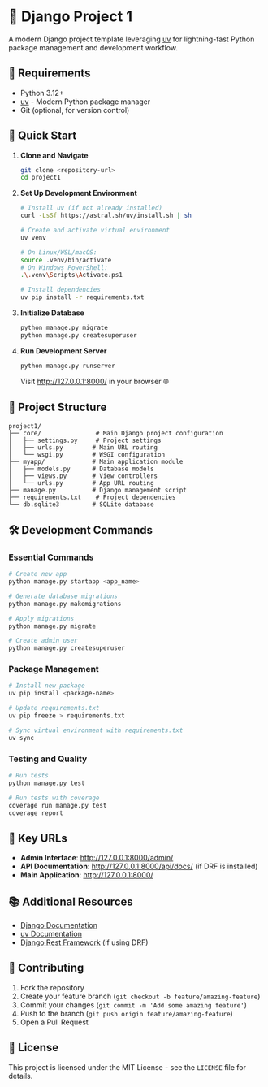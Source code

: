 # 🎯 Django Project 1

A modern Django project template leveraging [uv](https://astral.sh/uv/) for lightning-fast Python package management and development workflow.

## 🔧 Requirements

- Python 3.12+
- [uv](https://astral.sh/uv/) - Modern Python package manager
- Git (optional, for version control)

## 🚀 Quick Start

1. **Clone and Navigate**

   ```bash
   git clone <repository-url>
   cd project1
   ```

2. **Set Up Development Environment**

   ```bash
   # Install uv (if not already installed)
   curl -LsSf https://astral.sh/uv/install.sh | sh

   # Create and activate virtual environment
   uv venv

   # On Linux/WSL/macOS:
   source .venv/bin/activate
   # On Windows PowerShell:
   .\.venv\Scripts\Activate.ps1

   # Install dependencies
   uv pip install -r requirements.txt
   ```

3. **Initialize Database**

   ```bash
   python manage.py migrate
   python manage.py createsuperuser
   ```

4. **Run Development Server**

   ```bash
   python manage.py runserver
   ```

   Visit http://127.0.0.1:8000/ in your browser 🌐

## 📁 Project Structure

```
project1/
├── core/               # Main Django project configuration
│   ├── settings.py     # Project settings
│   ├── urls.py        # Main URL routing
│   └── wsgi.py        # WSGI configuration
├── myapp/             # Main application module
│   ├── models.py      # Database models
│   ├── views.py       # View controllers
│   └── urls.py        # App URL routing
├── manage.py          # Django management script
├── requirements.txt    # Project dependencies
└── db.sqlite3         # SQLite database
```

## 🛠️ Development Commands

### Essential Commands

```bash
# Create new app
python manage.py startapp <app_name>

# Generate database migrations
python manage.py makemigrations

# Apply migrations
python manage.py migrate

# Create admin user
python manage.py createsuperuser
```

### Package Management

```bash
# Install new package
uv pip install <package-name>

# Update requirements.txt
uv pip freeze > requirements.txt

# Sync virtual environment with requirements.txt
uv sync
```

### Testing and Quality

```bash
# Run tests
python manage.py test

# Run tests with coverage
coverage run manage.py test
coverage report
```

## 🔑 Key URLs

- **Admin Interface**: http://127.0.0.1:8000/admin/
- **API Documentation**: http://127.0.0.1:8000/api/docs/ (if DRF is installed)
- **Main Application**: http://127.0.0.1:8000/

## 📚 Additional Resources

- [Django Documentation](https://docs.djangoproject.com/)
- [uv Documentation](https://github.com/astral-sh/uv)
- [Django Rest Framework](https://www.django-rest-framework.org/) (if using DRF)

## 🤝 Contributing

1. Fork the repository
2. Create your feature branch (`git checkout -b feature/amazing-feature`)
3. Commit your changes (`git commit -m 'Add some amazing feature'`)
4. Push to the branch (`git push origin feature/amazing-feature`)
5. Open a Pull Request

## 📝 License

This project is licensed under the MIT License - see the `LICENSE` file for details.
